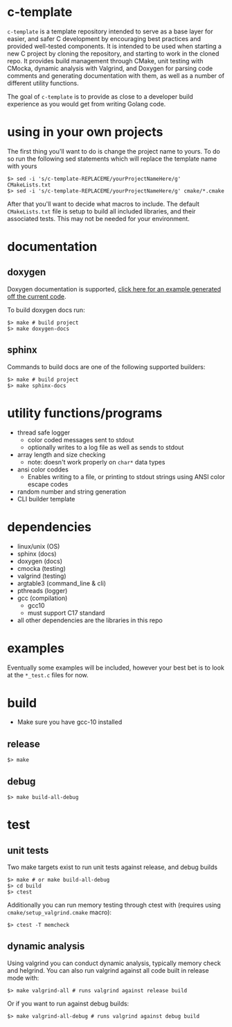# c-template

`c-template` is a template repository intended to serve as a base layer for easier, and safer C development by encouraging best practices and provided well-tested components. It is intended to be used when starting a new C project by cloning the repository, and starting to work in the cloned repo. It provides build management through CMake, unit testing with CMocka, dynamic analysis with Valgrind, and Doxygen for parsing code comments and generating documentation with them, as well as a number of different utility functions. 

The goal of `c-template` is to provide as close to a developer build experience as you would get from writing Golang code.

# using in your own projects

The first thing you'll want to do is change the project name to yours. To do so run the following sed statements which will replace the template name with yours

```shell
$> sed -i 's/c-template-REPLACEME/yourProjectNameHere/g' CMakeLists.txt
$> sed -i 's/c-template-REPLACEME/yourProjectNameHere/g' cmake/*.cmake
```

After that you'll want to decide what macros to include. The default `CMakeLists.txt` file is setup to build all included libraries, and their associated tests. This may not be needed for your environment.

# documentation

## doxygen

Doxygen documentation is supported, [click here for an example generated off the current code](https://bonedaddy.github.io/c-template/html/index.html).

To build doxygen docs run:

```shell
$> make # build project
$> make doxygen-docs
```

## sphinx

Commands to build docs are one of the following supported builders:

```shell
$> make # build project
$> make sphinx-docs
```
# utility functions/programs

* thread safe logger
  * color coded messages sent to stdout
  * optionally writes to a log file as well as sends to stdout
* array length and size checking
  * note: doesn't work properly on `char*` data types
* ansi color coddes
  * Enables writing to a file, or printing to stdout strings using ANSI color escape codes
* random number and string generation
* CLI builder template

# dependencies

* linux/unix (OS)
* sphinx (docs)
* doxygen (docs)
* cmocka (testing)
* valgrind (testing)
* argtable3 (command_line & cli)
* pthreads (logger)
* gcc (compilation)
   * gcc10
  * must support C17 standard
* all other dependencies are the libraries in this repo

# examples

Eventually some examples will be included, however your best bet is to look at the `*_test.c` files for now.

# build


* Make sure you have gcc-10 installed

## release

```shell
$> make
```

## debug

```shell
$> make build-all-debug
```

# test

## unit tests

Two make targets exist to run unit tests against release, and debug builds

```shell
$> make # or make build-all-debug
$> cd build
$> ctest
```

Additionally you can run memory testing through ctest with (requires using `cmake/setup_valgrind.cmake` macro):

```shell
$> ctest -T memcheck
```


## dynamic analysis

Using valgrind you can conduct dynamic analysis, typically memory check and helgrind.  You can also run valgrind against all code built in release mode with:

```shell
$> make valgrind-all # runs valgrind against release build
```

Or if you want to run against debug builds:

```shell
$> make valgrind-all-debug # runs valgrind against debug build
```